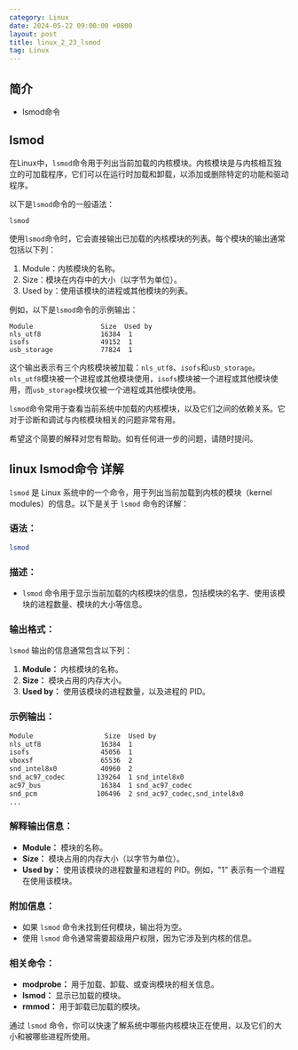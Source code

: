 ```yaml
---
category: Linux
date: 2024-05-22 09:00:00 +0800
layout: post
title: linux_2_23_lsmod
tag: Linux
---
```

## 简介

+ lsmod命令

## lsmod

<!-- + lsmod - Show the status of modules in the Linux Kernel -->

在Linux中，`lsmod`命令用于列出当前加载的内核模块。内核模块是与内核相互独立的可加载程序，它们可以在运行时加载和卸载，以添加或删除特定的功能和驱动程序。

以下是`lsmod`命令的一般语法：

```
lsmod
```

使用`lsmod`命令时，它会直接输出已加载的内核模块的列表。每个模块的输出通常包括以下列：

1. Module：内核模块的名称。
2. Size：模块在内存中的大小（以字节为单位）。
3. Used by：使用该模块的进程或其他模块的列表。

例如，以下是`lsmod`命令的示例输出：

```
Module                 Size  Used by
nls_utf8               16384  1
isofs                  49152  1
usb_storage            77824  1
```

这个输出表示有三个内核模块被加载：`nls_utf8`、`isofs`和`usb_storage`。`nls_utf8`模块被一个进程或其他模块使用，`isofs`模块被一个进程或其他模块使用，而`usb_storage`模块仅被一个进程或其他模块使用。

`lsmod`命令常用于查看当前系统中加载的内核模块，以及它们之间的依赖关系。它对于诊断和调试与内核模块相关的问题非常有用。

希望这个简要的解释对您有帮助。如有任何进一步的问题，请随时提问。

## linux lsmod命令 详解

`lsmod` 是 Linux 系统中的一个命令，用于列出当前加载到内核的模块（kernel modules）的信息。以下是关于 `lsmod` 命令的详解：

### 语法：

```bash
lsmod
```

### 描述：

- `lsmod` 命令用于显示当前加载的内核模块的信息，包括模块的名字、使用该模块的进程数量、模块的大小等信息。

### 输出格式：

`lsmod` 输出的信息通常包含以下列：

1. **Module：** 内核模块的名称。
2. **Size：** 模块占用的内存大小。
3. **Used by：** 使用该模块的进程数量，以及进程的 PID。

### 示例输出：

```bash
Module                  Size  Used by
nls_utf8               16384  1
isofs                  45056  1
vboxsf                 65536  2
snd_intel8x0           40960  2
snd_ac97_codec        139264  1 snd_intel8x0
ac97_bus               16384  1 snd_ac97_codec
snd_pcm               106496  2 snd_ac97_codec,snd_intel8x0
...
```

### 解释输出信息：

- **Module：** 模块的名称。
- **Size：** 模块占用的内存大小（以字节为单位）。
- **Used by：** 使用该模块的进程数量和进程的 PID。例如，"1" 表示有一个进程在使用该模块。

### 附加信息：

- 如果 `lsmod` 命令未找到任何模块，输出将为空。
- 使用 `lsmod` 命令通常需要超级用户权限，因为它涉及到内核的信息。

### 相关命令：

- **modprobe：** 用于加载、卸载、或查询模块的相关信息。
- **lsmod：** 显示已加载的模块。
- **rmmod：** 用于卸载已加载的模块。

通过 `lsmod` 命令，你可以快速了解系统中哪些内核模块正在使用，以及它们的大小和被哪些进程所使用。